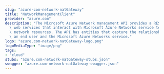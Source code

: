 ```yaml
---
slug: "azure-com-network-natGateway"
title: "NetworkManagementClient"
provider: "azure.com"
description: "The Microsoft Azure Network management API provides a RESTful set of\
  \ web services that interact with Microsoft Azure Networks service to manage your\
  \ network resources. The API has entities that capture the relationship between\
  \ an end user and the Microsoft Azure Networks service."
logo: "azure.com-network-natGateway-logo.png"
logoMediaType: "image/png"
tags:
- "cloud"
stubs: "azure.com-network-natGateway-stubs.json"
swagger: "azure.com-network-natGateway-swagger.json"
---
```

